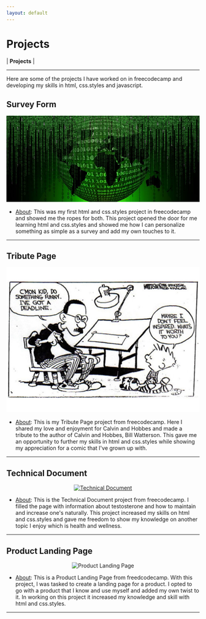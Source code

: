 ```yaml
---
layout: default
---
```

# Projects
 | <b>Projects</b> | 
* * *

Here are some of the projects I have worked on in freecodecamp and developing my skills in html, css.styles and javascript.

## Survey Form
<p align="center">
    <img
        alt="Survey Form"
        href="https://www.freecodecamp.org/learn/2022/responsive-web-design/build-a-survey-form-project/build-a-survey-form"
        src="./Images/matrix.jpg"
        width="600"
    />
</p>

* <u>About</u>: This was my first html and css.styles project in freecodecamp and showed me the ropes for both. This project opened the door for me learning html and css.styles and showed me how I can personalize something as simple as a survey and add my own touches to it.

* * *

## Tribute Page
<p align="center">
    <img
        alt="Tribute Page"
        href="https://www.freecodecamp.org/learn/2022/responsive-web-design/build-a-tribute-page-project/build-a-tribute-page"
        src="./Images/bill-watterson-cartoon.jpeg"
        width="600"
    />
</p>

* <u>About</u>: This is my Tribute Page project from freecodecamp. Here I shared my love and enjoyment for Calvin and Hobbes and made a tribute to the author of Calvin and Hobbes, Bill Watterson. This gave me an opportunity to further my skills in html and css.styles while showing my appreciation for a comic that I've grown up with.

* * *

## Technical Document
<p align="center">
    <a href="https://www.freecodecamp.org/learn/2022/responsive-web-design/build-a-technical-documentation-page-project/build-a-technical-documentation-page">
        <img
            alt="Technical Document"
            src="https://content.artofmanliness.com/uploads/2013/01/Testosterone-21.jpg"
            width="800"
        />
    </a>
</p>

* <u>About</u>: This is the Technical Document project from freecodecamp. I filled the page with information about testosterone and how to maintain and increase one's naturally. This project increased my skills on html and css.styles and gave me freedom to show my knowledge on another topic I enjoy which is health and wellness.

* * *

## Product Landing Page

<p align="center">
    <img
    href="https://www.freecodecamp.org/learn/2022/responsive-web-design/build-a-product-landing-page-project/build-a-product-landing-page"
        alt="Product Landing Page"
        src="https://www.advantagearms.com/mm5/graphics/00000001/AdvantageArms-Logo_193x83.jpg"
        width="800"
    />
</p>

* <u>About</u>: This is a Product Landing Page from freedcodecamp. With this project, I was tasked to create a landing page for a product. I opted to go with a product that I know and use myself and added my own twist to it. In working on this project it increased my knowledge and skill with html and css.styles.

* * *